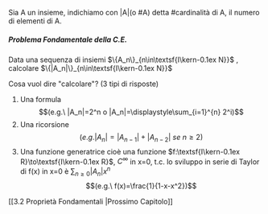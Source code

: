 Sia A un insieme, indichiamo con |A|(o \#A) detta #cardinalità di A, il numero di elementi di A.

##### Problema Fondamentale della C.E.

Data una sequenza di insiemi $\{A_n\}_{n\in\textsf{I\kern-0.1ex N}}$ , calcolare $\{|A_n|\}_{n\in\textsf{I\kern-0.1ex N}}$

Cosa vuol dire "calcolare"? (3 tipi di risposte)

1) Una formula $$(e.g.\ |A_n|=2^n o |A_n|=\displaystyle\sum_{i=1}^{n} 2^i)$$
3) Una ricorsione  $$(e.g. |A_n|=|A_{n-1}|+|A_{n-2}|\  se \ n\geq2)$$
3) Una funzione generatrice
   cioè una funzione $f:\textsf{I\kern-0.1ex R}\to\textsf{I\kern-0.1ex R}$, $C^\infty$ in x=0, t.c. lo sviluppo in serie di Taylor di f(x) in x=0 è $\displaystyle\sum_{n\geq0} |A_n|x^n$ $$(e.g.\ f(x)=\frac{1}{1-x-x^2})$$

[[3.2 Proprietà Fondamentali |Prossimo Capitolo]]